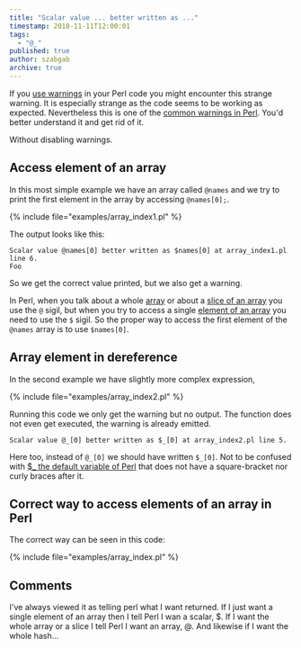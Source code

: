 ```yaml
---
title: "Scalar value ... better written as ..."
timestamp: 2018-11-11T12:00:01
tags:
  - "@_"
published: true
author: szabgab
archive: true
---
```



If you [use warnings](/always-use-warnings) in your Perl code you might encounter this strange warning. It is especially strange as the code seems to be working as expected.
Nevertheless this is one of the [common warnings in Perl](/common-warnings-and-error-messages). You'd better understand it and get rid of it.

Without disabling warnings.


## Access element of an array

In this most simple example we have an array called `@names` and we try to print the first element in the array by accessing `@names[0];`.

{% include file="examples/array_index1.pl" %}

The output looks like this:

```
Scalar value @names[0] better written as $names[0] at array_index1.pl line 6.
Foo
```

So we get the correct value printed, but we also get a warning.

In Perl, when you talk about a whole [array](/perl-arrays) or about a [slice of an array](/array-slices) you use the `@` sigil,
but when you try to access a single [element of an array](/perl-arrays) you need to use the `$` sigil.
So the proper way to access the first element of the `@names` array is to use `$names[0]`.

## Array element in dereference

In the second example we have slightly more complex expression, 

{% include file="examples/array_index2.pl" %}

Running this code we only get the warning but no output. The function does not even get executed, the warning is already emitted.

```
Scalar value @_[0] better written as $_[0] at array_index2.pl line 5.
```

Here too, instead of `@_[0]` we should have written `$_[0]`. Not to be confused with [$_ the default variable of Perl](/the-default-variable-of-perl)
that does not have a square-bracket nor curly braces after it.

## Correct way to access elements of an array in Perl

The correct way can be seen in this code:

{% include file="examples/array_index.pl" %}

## Comments

I've always viewed it as telling perl what I want returned. If I just want a single element of an array then I tell Perl I wan a scalar, $. If I want the whole array or a slice I tell Perl I want an array, @. And likewise if I want the whole hash...

